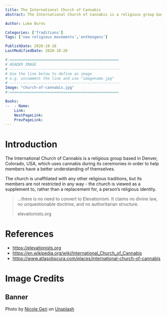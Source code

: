 ```yaml
---
title: The International Church of Cannabis
abstract: The International Church of Cannabis is a religious group based in Denver, Colorado, USA, which uses cannabis during its ceremonies in order to help members have a better understanding of themselves.

Author: Luke Burns

Categories: ['Traditions']
Tags: ['new religious movements','entheogens']

PublishDate: 2020-10-18
LastModifiedDate: 2020-10-20

#:=================================================
# HEADER IMAGE
# --------------------------------------------------
# Use the line below to define an image
# e.g. uncomment the line and use "imagename.jpg"
# --------------------------------------------------
Image: "church-of-cannabis.jpg"
#:=================================================

Books:
--  - Name: 
    Link: 
    NextPageLink:
    PrevPageLink:
---
```


# Introduction
The International Church of Cannabis is a religious group based in Denver, Colorado, USA, which uses cannabis during its ceremonies in order to help members have a better understanding of themselves.

The church is unaffiliated with any other religious traditions, but its members are not restricted in any way - the church is viewed as a supplement to, rather than a replacement for, a person’s religious identity.

>...there is no need to convert to Elevationism. It claims no divine law, no unquestionable doctrine, and no authoritarian structure.
>
>elevationists.org

# References
* https://elevationists.org
* https://en.wikipedia.org/wiki/International_Church_of_Cannabis
* https://www.atlasobscura.com/places/international-church-of-cannabis

# Image Credits
## Banner
Photo by <a href="https://unsplash.com/@nicolegeri?utm_source=unsplash&amp;utm_medium=referral&amp;utm_content=creditCopyText">Nicole Geri</a> on <a href="https://unsplash.com/s/photos/church-of-cannabis?utm_source=unsplash&amp;utm_medium=referral&amp;utm_content=creditCopyText">Unsplash</a>